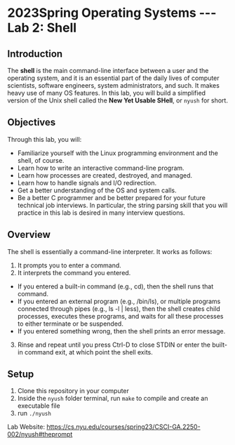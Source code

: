 # 2023Spring Operating Systems --- Lab 2: Shell

## Introduction
The **shell** is the main command-line interface between a user and the operating system, and it is an essential part of the daily lives of computer scientists, software engineers, system administrators, and such. 
It makes heavy use of many OS features. 
In this lab, you will build a simplified version of the Unix shell called the **New Yet Usable SHell**, or `nyush` for short.

## Objectives
Through this lab, you will:

* Familiarize yourself with the Linux programming environment and the shell, of course.
* Learn how to write an interactive command-line program.
* Learn how processes are created, destroyed, and managed.
* Learn how to handle signals and I/O redirection.
* Get a better understanding of the OS and system calls.
* Be a better C programmer and be better prepared for your future technical job interviews. In particular, the string parsing skill that you will practice in this lab is desired in many interview questions.

## Overview
The shell is essentially a command-line interpreter. It works as follows:

1. It prompts you to enter a command.
2. It interprets the command you entered.
* If you entered a built-in command (e.g., cd), then the shell runs that command.
* If you entered an external program (e.g., /bin/ls), or multiple programs connected through pipes (e.g., ls -l | less), then the shell creates child processes, executes these programs, and waits for all these processes to either terminate or be suspended.
* If you entered something wrong, then the shell prints an error message.
3. Rinse and repeat until you press Ctrl-D to close STDIN or enter the built-in command exit, at which point the shell exits.

## Setup
1. Clone this repository in your computer
2. Inside the `nyush` folder terminal, run `make` to compile and create an executable file
3. run `./nyush`

Lab Website: https://cs.nyu.edu/courses/spring23/CSCI-GA.2250-002/nyush#theprompt
